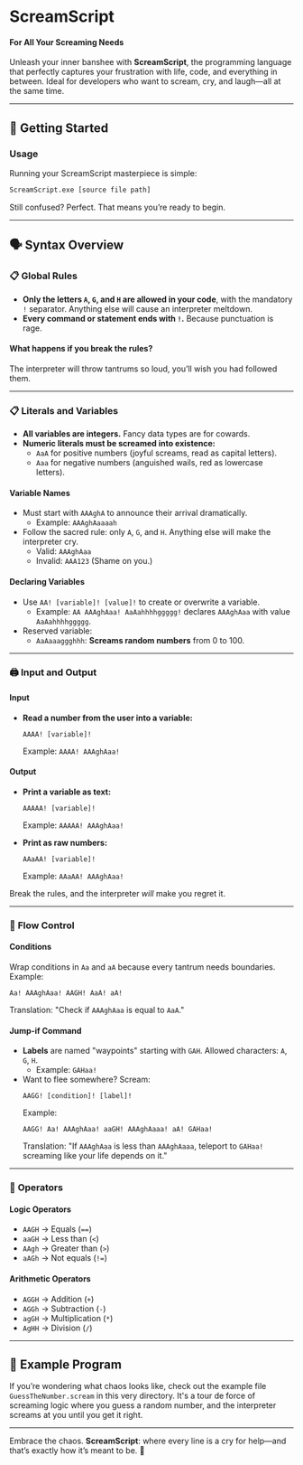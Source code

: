 ﻿# ScreamScript
#### **For All Your Screaming Needs**

Unleash your inner banshee with **ScreamScript**, the programming language that perfectly captures your frustration with life, code, and everything in between. Ideal for developers who want to scream, cry, and laugh—all at the same time.

---  

## 🚀 **Getting Started**

### **Usage**
Running your ScreamScript masterpiece is simple:
```bash
ScreamScript.exe [source file path]
```  

Still confused? Perfect. That means you’re ready to begin.

---  

## 🗣️ **Syntax Overview**

### 📋 **Global Rules**
- **Only the letters `A`, `G`, and `H` are allowed in your code**, with the mandatory `!` separator. Anything else will cause an interpreter meltdown.
- **Every command or statement ends with `!`.** Because punctuation is rage.

#### What happens if you break the rules?
The interpreter will throw tantrums so loud, you’ll wish you had followed them.

---  

### 📋 **Literals and Variables**
- **All variables are integers.** Fancy data types are for cowards.
- **Numeric literals must be screamed into existence:**
  - `AaA` for positive numbers (joyful screams, read as capital letters).
  - `Aaa` for negative numbers (anguished wails, red as lowercase letters).

#### **Variable Names**
- Must start with `AAAghA` to announce their arrival dramatically.
  - Example: `AAAghAaaaah`
- Follow the sacred rule: only `A`, `G`, and `H`. Anything else will make the interpreter cry.
  - Valid: `AAAghAaa`
  - Invalid: `AAA123` (Shame on you.)

#### **Declaring Variables**
- Use `AA! [variable]! [value]!` to create or overwrite a variable.
  - Example: `AA AAAghAaa! AaAahhhhggggg!` declares `AAAghAaa` with value `AaAahhhhggggg`.
- Reserved variable:
  - `AaAaaaggghhh`: **Screams random numbers** from 0 to 100.

---  

### 🖨️ **Input and Output**

#### Input
- **Read a number from the user into a variable:**
  ```  
  AAAA! [variable]!  
  ```  
  Example: `AAAA! AAAghAaa!`

#### Output
- **Print a variable as text:**
  ```  
  AAAAA! [variable]!  
  ```  
  Example: `AAAAA! AAAghAaa!`

- **Print as raw numbers:**
  ```  
  AAaAA! [variable]!  
  ```  
  Example: `AAaAA! AAAghAaa!`

Break the rules, and the interpreter *will* make you regret it.

---  

### 🔄 **Flow Control**

#### **Conditions**
Wrap conditions in `Aa` and `aA` because every tantrum needs boundaries.  
Example:
  ```  
  Aa! AAAghAaa! AAGH! AaA! aA!  
  ```  
Translation: "Check if `AAAghAaa` is equal to `AaA`."

#### **Jump-if Command**
- **Labels** are named "waypoints" starting with `GAH`. Allowed characters: `A`, `G`, `H`.
  - Example: `GAHaa!`
- Want to flee somewhere? Scream:
  ```  
  AAGG! [condition]! [label]!  
  ```  
  Example:
  ```  
  AAGG! Aa! AAAghAaa! aaGH! AAAghAaaa! aA! GAHaa!  
  ```  
  Translation: "If `AAAghAaa` is less than `AAAghAaaa`, teleport to `GAHaa!` screaming like your life depends on it."

---  

### 🔢 **Operators**

#### **Logic Operators**
- `AAGH` → Equals (`==`)
- `aaGH` → Less than (`<`)
- `AAgh` → Greater than (`>`)
- `aAGh` → Not equals (`!=`)

#### **Arithmetic Operators**
- `AGGH` → Addition (`+`)
- `AGGh` → Subtraction (`-`)
- `agGH` → Multiplication (`*`)
- `AgHH` → Division (`/`)

---  

## 🌟 **Example Program**

If you’re wondering what chaos looks like, check out the example file `GuessTheNumber.scream` in this very directory. It's a tour de force of screaming logic where you guess a random number, and the interpreter screams at you until you get it right.

---  

Embrace the chaos. **ScreamScript**: where every line is a cry for help—and that’s exactly how it’s meant to be. 🎤  

